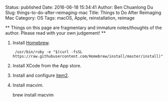 Status: published
Date: 2016-06-18 15:34:41
Author: Ben Chuanlong Du
Slug: things-to-do-after-reimaging-mac
Title: Things to Do After Reimaging Mac
Category: OS
Tags: macOS, Apple, reinstallation, reimage

**
Things on this page are
fragmentary and immature notes/thoughts of the author.
Please read with your own judgement!
**


1. Install [Homebrew](brew.sh).

        /usr/bin/ruby -e "$(curl -fsSL https://raw.githubusercontent.com/Homebrew/install/master/install)"

2. Install XCode from the App store.

3. Install and configure [item2](http://iterm2.com/).

4. Install macvim.

    brew install macvim
